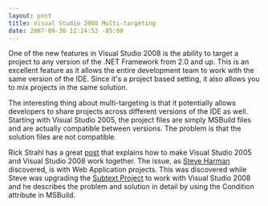 ```yaml
---
layout: post
title: Visual Studio 2008 Multi-targeting
date: 2007-09-30 11:24:53 -05:00
---
```


One of the new features in Visual Studio 2008 is the ability to target a project to any version of the .NET Framework from 2.0 and up. This is an excellent feature as it allows the entire development team to work with the same version of the IDE. Since it's a project based setting, it also allows you to mix projects in the same solution.

The interesting thing about multi-targeting is that it potentially allows developers to share projects across different versions of the IDE as well. Starting with Visual Studio 2005, the project files are simply MSBuild files and are actually compatible between versions. The problem is that the solution files are not compatible.

Rick Strahl has a great [post](http://www.west-wind.com/weblog/posts/122975.aspx) that explains how to make Visual Studio 2005 and Visual Studio 2008 work together. The issue, as [Steve Harman](http://stevenharman.net/blog/Default.aspx) discovered, is with Web Application projects. This was discovered while Steve was upgrading the [Subtext Project](http://subtextproject.com/) to work with Visual Studio 2008 and he describes the problem and solution in detail by using the Condition attribute in MSBuild.
